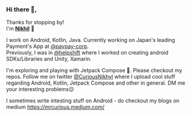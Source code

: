 ### Hi there 👋, 
Thanks for stopping by!  
I'm [**Nikhil**](https://nikhilchaudhari.me/) 🙂 

I work on Android, Kotlin, Java. Currently working on Japan's leading Payment's App at [@paypay-corp](https://paypay.ne.jp/).  
Previously, I was in [@helpshift](https://www.helpshift.com/) where I worked on creating android SDKs/Libraries and Unity, Xamarin.

I'm exploring and playing with Jetpack Compose 🚀. Please checkout my repos. Follow me on twitter [@CuriousNikhyl](https://twitter.com/CuriousNikhyl) where I upload cool stuff regarding Android, Kotlin, Jetpack Compose and other in general. DM me your interesting problems😉

I sometimes write intesting stuff on Android - do checkout my blogs on medium https://mrcurious.medium.com/

